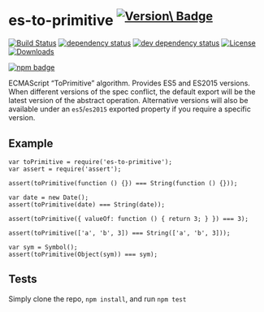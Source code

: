 es-to-primitive <sup>[![Version\ Badge](http://versionbadg.es/ljharb/es-to-primitive.svg)](https://npmjs.org/package/es-to-primitive)</sup>
===========================================================================================================================================

[![Build Status](https://travis-ci.org/ljharb/es-to-primitive.svg)](https://travis-ci.org/ljharb/es-to-primitive) [![dependency status](https://david-dm.org/ljharb/es-to-primitive.svg)](https://david-dm.org/ljharb/es-to-primitive) [![dev dependency status](https://david-dm.org/ljharb/es-to-primitive/dev-status.svg)](https://david-dm.org/ljharb/es-to-primitive#info=devDependencies) [![License](http://img.shields.io/npm/l/es-to-primitive.svg)](LICENSE) [![Downloads](http://img.shields.io/npm/dm/es-to-primitive.svg)](http://npm-stat.com/charts.html?package=es-to-primitive)

[![npm badge](https://nodei.co/npm/es-to-primitive.png?downloads=true&stars=true)](https://npmjs.org/package/es-to-primitive)

ECMAScript “ToPrimitive” algorithm. Provides ES5 and ES2015 versions. When different versions of the spec conflict, the default export will be the latest version of the abstract operation. Alternative versions will also be available under an `es5`/`es2015` exported property if you require a specific version.

Example
-------

    var toPrimitive = require('es-to-primitive');
    var assert = require('assert');

    assert(toPrimitive(function () {}) === String(function () {}));

    var date = new Date();
    assert(toPrimitive(date) === String(date));

    assert(toPrimitive({ valueOf: function () { return 3; } }) === 3);

    assert(toPrimitive(['a', 'b', 3]) === String(['a', 'b', 3]));

    var sym = Symbol();
    assert(toPrimitive(Object(sym)) === sym);

Tests
-----

Simply clone the repo, `npm install`, and run `npm test`
